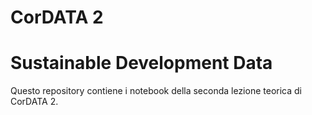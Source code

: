 # CorDATA 2

# Sustainable Development Data

Questo repository contiene i notebook della seconda lezione teorica di CorDATA 2. 
